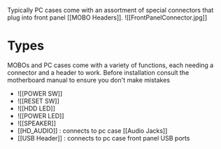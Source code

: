 Typically PC cases come with an assortment of special connectors that plug into front panel [[MOBO Headers]].
![[FrontPanelConnector.jpg]]

# Types
MOBOs and PC cases come with a variety of functions, each needing a connector and a header to work.
Before installation consult the motherboard manual to ensure you don't make mistakes
- ![[POWER SW]]
- ![[RESET SW]]
- ![[HDD LED]]
- ![[POWER LED]]
- ![[SPEAKER]]
- [[HD_AUDIO]] : connects to pc case [[Audio Jacks]]
- [[USB Header]] : connects to pc case front panel USB ports


